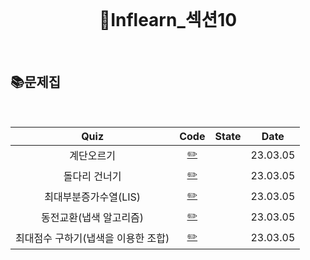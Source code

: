 <div align="center">
  <br />
  <h1> 🚩Inflearn_섹션10 </h1>
  <br />
</div>

## 📚문제집

<br />

|                Quiz                 |            Code             | State |   Date   |
| :---------------------------------: | :-------------------------: | :---: | :------: |
|             계단오르기              |    [✏️](./계단오르기.js)    |       | 23.03.05 |
|            돌다리 건너기            |   [✏️](./돌다리건너기.js)   |       | 23.03.05 |
|        최대부분증가수열(LIS)        | [✏️](./최대부분증가수열.js) |       | 23.03.05 |
|       동전교환(냅색 알고리즘)       |     [✏️](./동전교환.js)     |       | 23.03.05 |
| 최대점수 구하기(냅색을 이용한 조합) |  [✏️](./최대점수구하기.js)  |       | 23.03.05 |
